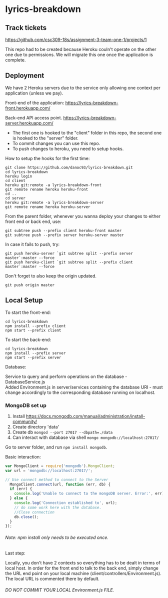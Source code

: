 # lyrics-breakdown

## Track tickets
https://github.com/csc309-18s/assignment-3-team-one-1/projects/1

This repo had to be created because Heroku couln't operate on the other one due to permissions.
We will migrate this one once the application is complete.

## Deployment

We have 2 Heroku servers due to the service only allowing one context per application (unless we pay).

Front-end of the application:
https://lyrics-breakdown-front.herokuapp.com/

Back-end API access point.
https://lyrics-breakdown-server.herokuapp.com/

* The first one is hooked to the "client" folder in this repo, the second one is hooked to the "server" folder.
* To commit changes you can use this repo.
* To push changes to heroku, you need to setup hooks.

How to setup the hooks for the first time:

```
git clone https://github.com/danoc93/lyrics-breakdown.git
cd lyrics-breakdown
heroku login
cd client
heroku git:remote -a lyrics-breakdown-front
git remote rename heroku heroku-front
cd ..
cd server
heroku git:remote -a lyrics-breakdown-server
git remote rename heroku heroku-server
```

From the parent folder, whenever you wanna deploy your changes to either front end or back end, use:

```
git subtree push --prefix client heroku-front master
git subtree push --prefix server heroku-server master
```

In case it fails to push, try:

```
git push heroku-server `git subtree split --prefix server master`:master --force
git push heroku-client `git subtree split --prefix client master`:master --force
```

Don't forget to also keep the origin updated.

```
git push origin master
```

## Local Setup

To start the front-end:

```
cd lyrics-breakdown
npm install --prefix client
npm start --prefix client
```

To start the back-end:

```
cd lyrics-breakdown
npm install --prefix server
npm start --prefix server
```

Database: 

Service to query and perform operations on the database - DatabaseService.js  
Added Environment.js in server/services containing the database URI - must change accordingly to the corresponding database running on localhost.
### MongoDB set up
1. Install https://docs.mongodb.com/manual/administration/install-community/
2. Create directory 'data'
3. Create db `mongod --port 27017 --dbpath=./data`
4. Can interact with database via shell `mongo mongodb://localhost:27017/`

Go to server folder, and run `npm install mongodb`.

Basic interaction:
```javascript
var MongoClient = require('mongodb').MongoClient;
var url = 'mongodb://localhost:27017/';

// Use connect method to connect to the Server
  MongoClient.connect(url, function (err, db) {
  if (err) {
    console.log('Unable to connect to the mongoDB server. Error:', err);
  } else {
    console.log('Connection established to', url);
    // do some work here with the database.
    //Close connection
    db.close();
  }
});
```

###### Note: npm install only needs to be executed once.

Last step:

Locally, you don't have 2 contexts so everything has to be dealt in terms of local host. 
In order for the front end to talk to the back end, simply change the URL end point on your local machine (client/controllers/Environment.js). The local URL is commented there by default.

###### DO NOT COMMIT YOUR LOCAL Environment.js FILE.
